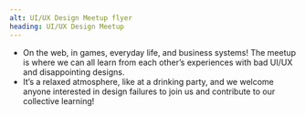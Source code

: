```yaml
---
alt: UI/UX Design Meetup flyer
heading: UI/UX Design Meetup
---
```


<!-- markdownlint-disable MD041 -->

- On the web, in games, everyday life, and business systems!
  The meetup is where we can all learn from each other’s
  experiences with bad UI/UX and disappointing designs.
- It’s a relaxed atmosphere, like at a drinking party,
  and we welcome anyone interested in design failures
  to join us and contribute to our collective learning!
